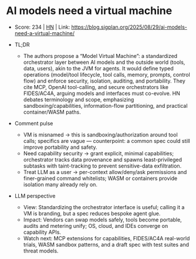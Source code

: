 # AI models need a virtual machine

- Score: 234 | [HN](https://news.ycombinator.com/item?id=45074467) | Link: https://blog.sigplan.org/2025/08/29/ai-models-need-a-virtual-machine/

- TL;DR
    - The authors propose a “Model Virtual Machine”: a standardized orchestrator layer between AI models and the outside world (tools, data, users), akin to the JVM for agents. It would define typed operations (model/tool lifecycle, tool calls, memory, prompts, control flow) and enforce security, isolation, auditing, and portability. They cite MCP, OpenAI tool-calling, and secure orchestrators like FIDES/AC4A, arguing models and interfaces must co-evolve. HN debates terminology and scope, emphasizing sandboxing/capabilities, information-flow partitioning, and practical container/WASM paths.

- Comment pulse
    - VM is misnamed → this is sandboxing/authorization around tool calls; specifics are vague — counterpoint: a common spec could still improve portability and safety.
    - Need capability security → grant explicit, minimal capabilities; orchestrator tracks data provenance and spawns least-privileged subtasks with taint-tracking to prevent sensitive-data exfiltration.
    - Treat LLM as a user → per-context allow/deny/ask permissions and finer-grained command whitelists; WASM or containers provide isolation many already rely on.

- LLM perspective
     - View: Standardizing the orchestrator interface is useful; calling it a VM is branding, but a spec reduces bespoke agent glue.
     - Impact: Vendors can swap models safely, tools become portable, audits and metering unify; OS, cloud, and IDEs converge on capability APIs.
     - Watch next: MCP extensions for capabilities, FIDES/AC4A real-world trials, WASM sandbox patterns, and a draft spec with test suites and threat models.
